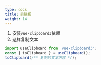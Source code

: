```yaml
---
type: docs
title: 剪贴板
weight: 14
---
```


1. 安装`vue-clipboard3`依赖
2. 这样复制文本：
```typescript
import useClipboard from 'vue-clipboard3';
const { toClipboard } = useClipboard();
toClipboard(/** 复制的文本内容 */);
```
